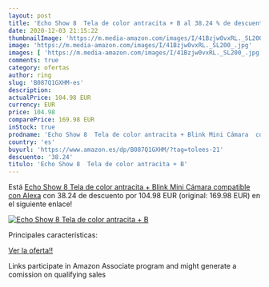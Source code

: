 ```yaml
---
layout: post
title: 'Echo Show 8  Tela de color antracita + B al 38.24 % de descuento'
date: 2020-12-03 21:15:22
thumbnailImage: 'https://m.media-amazon.com/images/I/41Bzjw0vxRL._SL200_.jpg'
image: 'https://m.media-amazon.com/images/I/41Bzjw0vxRL._SL200_.jpg'
images: [ 'https://m.media-amazon.com/images/I/41Bzjw0vxRL._SL200_.jpg' ]
comments: true
category: ofertas
author: ring
slug: 'B087Q1GXHM-es'
description:
actualPrice: 104.98 EUR
currency: EUR
price: 104.98
comparePrice: 169.98 EUR
inStock: true
prodname: 'Echo Show 8  Tela de color antracita + Blink Mini Cámara  compatible con Alexa'
country: 'es'
buyurl: 'https://www.amazon.es/dp/B087Q1GXHM/?tag=tolees-21'
descuento: '38.24'
titulo: 'Echo Show 8  Tela de color antracita + B'
---
```


Está [Echo Show 8  Tela de color antracita + Blink Mini Cámara  compatible con Alexa](https://www.amazon.es/dp/B087Q1GXHM/?tag=tolees-21) con 38.24 de descuento por 104.98 EUR (original: 169.98 EUR) en el siguiente enlace!

[![Echo Show 8  Tela de color antracita + B](https://m.media-amazon.com/images/I/41Bzjw0vxRL._SL200_.jpg)](https://www.amazon.es/dp/B087Q1GXHM/?tag=tolees-21)

Principales características:


[Ver la oferta!!](https://www.amazon.es/dp/B087Q1GXHM/?tag=tolees-21)

Links participate in Amazon Associate program and might generate a comission on qualifying sales


